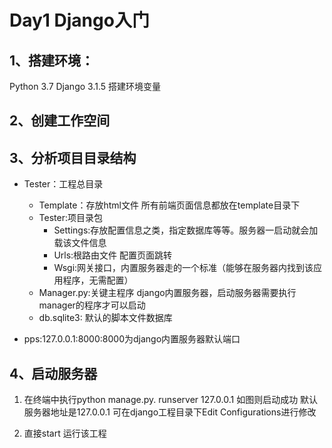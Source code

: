 # Day1 Django入门
## 1、搭建环境：
Python 3.7
Django 3.1.5
搭建环境变量
## 2、创建工作空间
## 3、分析项目目录结构
  * Tester：工程总目录
    * Template：存放html文件 所有前端页面信息都放在template目录下
    * Tester:项目录包
      * Settings:存放配置信息之类，指定数据库等等。服务器一启动就会加载该文件信息
      * Urls:根路由文件 配置页面跳转
      * Wsgi:网关接口，内置服务器走的一个标准（能够在服务器内找到该应用程序，无需配置）
    * Manager.py:关键主程序 django内置服务器，启动服务器需要执行manager的程序才可以启动
    * db.sqlite3: 默认的脚本文件数据库


   * pps:127.0.0.1:8000:8000为django内置服务器默认端口

## 4、启动服务器
 1. 在终端中执行python manage.py. runserver 127.0.0.1 如图则启动成功 
		默认服务器地址是127.0.0.1 可在django工程目录下Edit Configurations进行修改 

 2. 直接start 运行该工程

